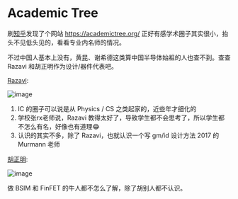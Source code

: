 # Academic Tree

刷[知乎](https://www.zhihu.com/question/556904632/answer/3248040031)发现了个网站 https://academictree.org/ 正好有感学术圈子其实很小，抬头不见低头见的，看看专业内名师的情况。

不过中国人基本上没有，黄昆、谢希德这类算中国半导体始祖的人也查不到。查查 Razavi 和胡正明作为设计/器件代表吧。


[Razavi](https://academictree.org/etree/tree.php?pid=731611&fontsize=1&pnodecount=4&cnodecount=4): 

![image](https://github.com/user-attachments/assets/0b98e32f-f7f0-405f-9355-02e6c51be02f)


1. IC 的圈子可以说是从 Physics / CS 之类起家的，近些年才细化的
2. 学校张rx老师说，Razavi 教得太好了，导致学生都不会思考了，所以学生都不怎么有名，好像也有道理😂
3. 认识的其实不多，除了 Razavi，也就认识一个写 gm/id 设计方法 2017 的 Murmann 老师

[胡正明](https://academictree.org/etree/tree.php?pid=184325&pnodecount=6&cnodecount=6):

![image](https://github.com/user-attachments/assets/32d9ab88-801f-404f-a19f-fdd52db334bc)

做 BSIM 和 FinFET 的牛人都不怎么了解，除了胡别人都不认识。

